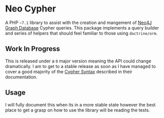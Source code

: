 # Neo Cypher

A PHP `~7.1` library to assist with the creation and mangement of [Neo4J Graph Database](http://neo4j.com/) Cypher queries.
This package implements a query builder and series of helpers that should feel familiar to those using `doctrine/orm`.

## Work In Progress

This is released under a `0` major version meaning the API could change dramatically. 
I am to get to a stable release as soon as I have managed to cover a good majority of the [Cypher Syntax](http://neo4j.com/docs/developer-manual/current/cypher/syntax/) described in their documentation.

## Usage

I will fully document this when its in a more stable state however the best place to get a grasp on how to use the library will be reading the tests.
